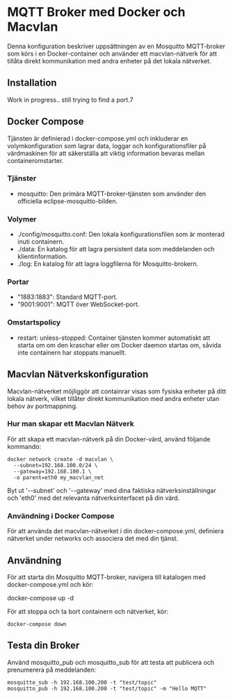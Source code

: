 # MQTT Broker med Docker och Macvlan

Denna konfiguration beskriver uppsättningen av en Mosquitto MQTT-broker som körs i en Docker-container och använder ett macvlan-nätverk för att tillåta direkt kommunikation med andra enheter på det lokala nätverket.

## Installation
Work in progress.. still trying to find a port.7


## Docker Compose

Tjänsten är definierad i docker-compose.yml och inkluderar en volymkonfiguration som lagrar data, loggar och konfigurationsfiler på värdmaskinen för att säkerställa att viktig information bevaras mellan containeromstarter.

### Tjänster

- mosquitto: Den primära MQTT-broker-tjänsten som använder den officiella eclipse-mosquitto-bilden.

### Volymer

- ./config/mosquitto.conf: Den lokala konfigurationsfilen som är monterad inuti containern.
- ./data: En katalog för att lagra persistent data som meddelanden och klientinformation.
- ./log: En katalog för att lagra loggfilerna för Mosquitto-brokern.

### Portar

- "1883:1883": Standard MQTT-port.
- "9001:9001": MQTT över WebSocket-port.

### Omstartspolicy

- restart: unless-stopped: Container tjänsten kommer automatiskt att starta om om den kraschar eller om Docker daemon startas om, såvida inte containern har stoppats manuellt.

## Macvlan Nätverkskonfiguration

Macvlan-nätverket möjliggör att containrar visas som fysiska enheter på ditt lokala nätverk, vilket tillåter direkt kommunikation med andra enheter utan behov av portmappning.

### Hur man skapar ett Macvlan Nätverk

För att skapa ett macvlan-nätverk på din Docker-värd, använd följande kommando:

```console
docker network create -d macvlan \
  --subnet=192.168.100.0/24 \
  --gateway=192.168.100.1 \
  -o parent=eth0 my_macvlan_net
```

Byt ut '--subnet' och '--gateway' med dina faktiska nätverksinställningar och 'eth0' med det relevanta nätverksinterfacet på din värd.

### Användning i Docker Compose

För att använda det macvlan-nätverket i din docker-compose.yml, definiera nätverket under networks och associera det med din tjänst.

## Användning

För att starta din Mosquitto MQTT-broker, navigera till katalogen med docker-compose.yml och kör:

docker-compose up -d

För att stoppa och ta bort containern och nätverket, kör:

```console
docker-compose down
```

## Testa din Broker

Använd mosquitto_pub och mosquitto_sub för att testa att publicera och prenumerera på meddelanden:

```console
mosquitto_sub -h 192.168.100.200 -t "test/topic"
mosquitto_pub -h 192.168.100.200 -t "test/topic" -m "Hello MQTT"
```
